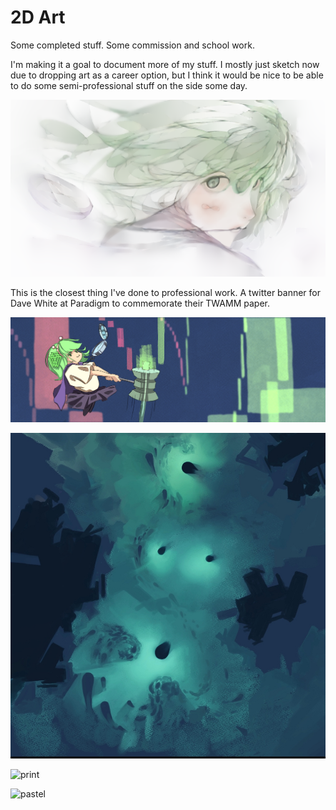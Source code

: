 # 2D Art

Some completed stuff. Some commission and school work.

I'm making it a goal to document more of my stuff. I mostly just sketch now due to dropping art as a career option, but I think it would be nice to be able to do some semi-professional stuff on the side some day.

![digital](./assets/2d/portrait.png)

This is the closest thing I've done to professional work. 
A twitter banner for Dave White at Paradigm to commemorate their TWAMM paper.

![digital](./assets/2d/thortwamm.png)

![digital](./assets/2d/cove.png)

![print](./assets/2d/bedouins.jpeg)

![pastel](./assets/2d/pastel.png)